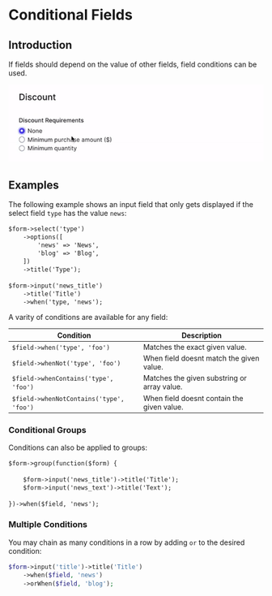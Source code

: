 # Conditional Fields

## Introduction

If fields should depend on the value of other fields, field conditions can be
used.

![radio conditions](./screens/conditions/conditions_radio.gif 'radio conditions')

## Examples

The following example shows an input field that only gets displayed if the
select field `type` has the value `news`:

```php{10}
$form->select('type')
    ->options([
        'news' => 'News',
        'blog' => 'Blog',
    ])
    ->title('Type');

$form->input('news_title')
    ->title('Title')
    ->when('type, 'news');
```

A varity of conditions are available for any field:

| Condition                                | Description                                 |
| ---------------------------------------- | ------------------------------------------- |
| `$field->when('type', 'foo')`            | Matches the exact given value.              |
| `$field->whenNot('type', 'foo')`         | When field doesnt match the given value.    |
| `$field->whenContains('type', 'foo')`    | Matches the given substring or array value. |
| `$field->whenNotContains('type', 'foo')` | When field doesnt contain the given value.  |

### Conditional Groups

Conditions can also be applied to groups:

```php{4}
$form->group(function($form) {

    $form->input('news_title')->title('Title');
    $form->input('news_text')->title('Text');

})->when($field, 'news');
```

### Multiple Conditions

You may chain as many conditions in a row by adding `or` to the desired
condition:

```php
$form->input('title')->title('Title')
    ->when($field, 'news')
    ->orWhen($field, 'blog');
```
